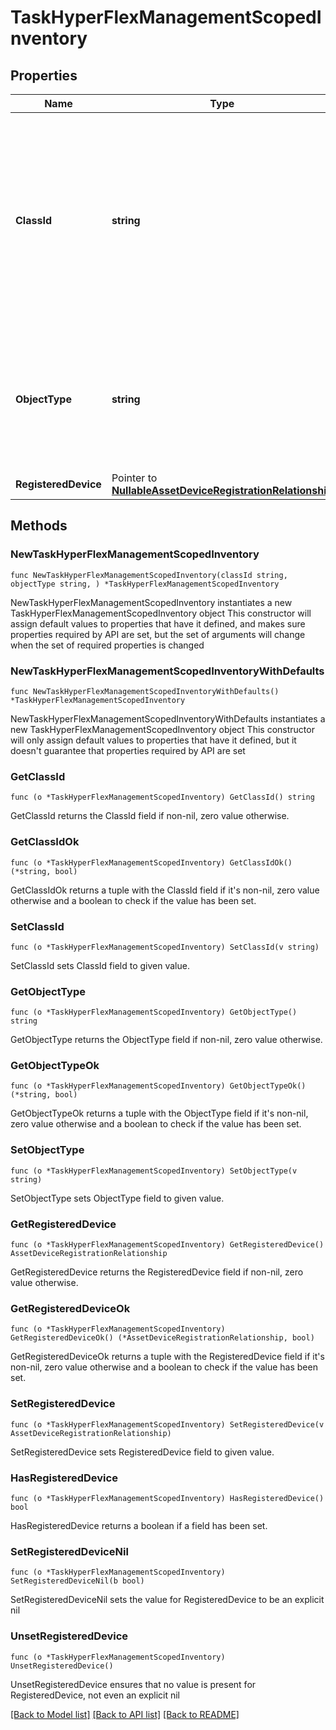 # TaskHyperFlexManagementScopedInventory

## Properties

Name | Type | Description | Notes
------------ | ------------- | ------------- | -------------
**ClassId** | **string** | The fully-qualified name of the instantiated, concrete type. This property is used as a discriminator to identify the type of the payload when marshaling and unmarshaling data. | [default to "task.HyperFlexManagementScopedInventory"]
**ObjectType** | **string** | The fully-qualified name of the instantiated, concrete type. The value should be the same as the &#39;ClassId&#39; property. | [default to "task.HyperFlexManagementScopedInventory"]
**RegisteredDevice** | Pointer to [**NullableAssetDeviceRegistrationRelationship**](AssetDeviceRegistrationRelationship.md) |  | [optional] 

## Methods

### NewTaskHyperFlexManagementScopedInventory

`func NewTaskHyperFlexManagementScopedInventory(classId string, objectType string, ) *TaskHyperFlexManagementScopedInventory`

NewTaskHyperFlexManagementScopedInventory instantiates a new TaskHyperFlexManagementScopedInventory object
This constructor will assign default values to properties that have it defined,
and makes sure properties required by API are set, but the set of arguments
will change when the set of required properties is changed

### NewTaskHyperFlexManagementScopedInventoryWithDefaults

`func NewTaskHyperFlexManagementScopedInventoryWithDefaults() *TaskHyperFlexManagementScopedInventory`

NewTaskHyperFlexManagementScopedInventoryWithDefaults instantiates a new TaskHyperFlexManagementScopedInventory object
This constructor will only assign default values to properties that have it defined,
but it doesn't guarantee that properties required by API are set

### GetClassId

`func (o *TaskHyperFlexManagementScopedInventory) GetClassId() string`

GetClassId returns the ClassId field if non-nil, zero value otherwise.

### GetClassIdOk

`func (o *TaskHyperFlexManagementScopedInventory) GetClassIdOk() (*string, bool)`

GetClassIdOk returns a tuple with the ClassId field if it's non-nil, zero value otherwise
and a boolean to check if the value has been set.

### SetClassId

`func (o *TaskHyperFlexManagementScopedInventory) SetClassId(v string)`

SetClassId sets ClassId field to given value.


### GetObjectType

`func (o *TaskHyperFlexManagementScopedInventory) GetObjectType() string`

GetObjectType returns the ObjectType field if non-nil, zero value otherwise.

### GetObjectTypeOk

`func (o *TaskHyperFlexManagementScopedInventory) GetObjectTypeOk() (*string, bool)`

GetObjectTypeOk returns a tuple with the ObjectType field if it's non-nil, zero value otherwise
and a boolean to check if the value has been set.

### SetObjectType

`func (o *TaskHyperFlexManagementScopedInventory) SetObjectType(v string)`

SetObjectType sets ObjectType field to given value.


### GetRegisteredDevice

`func (o *TaskHyperFlexManagementScopedInventory) GetRegisteredDevice() AssetDeviceRegistrationRelationship`

GetRegisteredDevice returns the RegisteredDevice field if non-nil, zero value otherwise.

### GetRegisteredDeviceOk

`func (o *TaskHyperFlexManagementScopedInventory) GetRegisteredDeviceOk() (*AssetDeviceRegistrationRelationship, bool)`

GetRegisteredDeviceOk returns a tuple with the RegisteredDevice field if it's non-nil, zero value otherwise
and a boolean to check if the value has been set.

### SetRegisteredDevice

`func (o *TaskHyperFlexManagementScopedInventory) SetRegisteredDevice(v AssetDeviceRegistrationRelationship)`

SetRegisteredDevice sets RegisteredDevice field to given value.

### HasRegisteredDevice

`func (o *TaskHyperFlexManagementScopedInventory) HasRegisteredDevice() bool`

HasRegisteredDevice returns a boolean if a field has been set.

### SetRegisteredDeviceNil

`func (o *TaskHyperFlexManagementScopedInventory) SetRegisteredDeviceNil(b bool)`

 SetRegisteredDeviceNil sets the value for RegisteredDevice to be an explicit nil

### UnsetRegisteredDevice
`func (o *TaskHyperFlexManagementScopedInventory) UnsetRegisteredDevice()`

UnsetRegisteredDevice ensures that no value is present for RegisteredDevice, not even an explicit nil

[[Back to Model list]](../README.md#documentation-for-models) [[Back to API list]](../README.md#documentation-for-api-endpoints) [[Back to README]](../README.md)


